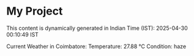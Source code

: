 # My Project

This content is dynamically generated in Indian Time (IST): 2025-04-30 00:10:49 IST


Current Weather in Coimbatore:
Temperature: 27.88 °C
Condition: haze
